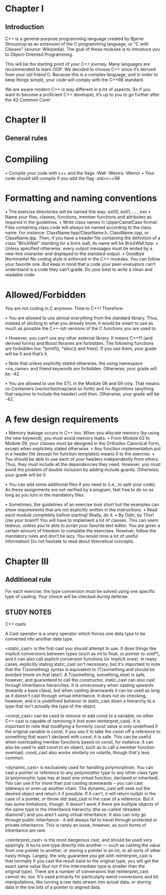 # Chapter I
## Introduction

C++ is a general-purpose programming language created by Bjarne Stroustrup as 
an extension of the C programming language, or "C with Classes" (source: Wikipedia).
The goal of these modules is to introduce you to Object-Oriented Programming.

This will be the starting point of your C++ journey. Many languages are recommended
to learn OOP. We decided to choose C++ since it’s derived from your old friend C.
Because this is a complex language, and in order to keep things simple, your code 
will comply with the C++98 standard.

We are aware modern C++ is way different in a lot of aspects. So if you want to
become a proficient C++ developer, it’s up to you to go further after the 42 Common
Core!

# Chapter II
## General rules

# Compiling
• Compile your code with c++ and the flags -Wall -Wextra -Werror
• Your code should still compile if you add the flag -std=c++98

# Formatting and naming conventions
• The exercise directories will be named this way: ex00, ex01, ... , exn
• Name your files, classes, functions, member functions and attributes as 
required in the guidelines.
• Write class names in UpperCamelCase format. Files containing class code will
always be named according to the class name. For instance:
ClassName.hpp/ClassName.h, ClassName.cpp, or ClassName.tpp. Then, if you
have a header file containing the definition of a class "BrickWall" standing 
for a brick wall, its name will be BrickWall.hpp.
• Unless specified otherwise, every output messages must be ended by a new-line
character and displayed to the standard output.
• Goodbye Norminette! No coding style is enforced in the C++ modules. You can
follow your favorite one. But keep in mind that a code your peer-evaluators can’t
understand is a code they can’t grade. Do your best to write a clean and readable
code.

# Allowed/Forbidden

You are not coding in C anymore. Time to C++! Therefore:

• You are allowed to use almost everything from the standard library. Thus, instead
of sticking to what you already know, it would be smart to use as much as possible
the C++-ish versions of the C functions you are used to.

• However, you can’t use any other external library. It means C++11 (and derived
forms) and Boost libraries are forbidden. The following functions are forbidden
too: *printf(), *alloc() and free(). If you use them, your grade will be 0 and
that’s it.

• Note that unless explicitly stated otherwise, the using namespace <ns_name> and
friend keywords are forbidden. Otherwise, your grade will be -42.

• You are allowed to use the STL in the Module 08 and 09 only. That means:
no Containers (vector/list/map/and so forth) and no Algorithms (anything that
requires to include the <algorithm> header) until then. Otherwise, your grade will
be -42.

# A few design requirements
• Memory leakage occurs in C++ too. When you allocate memory (by using the new
keyword), you must avoid memory leaks.
• From Module 02 to Module 09, your classes must be designed in the Orthodox
Canonical Form, except when explicitely stated otherwise.
• Any function implementation put in a header file (except for function templates)
means 0 to the exercise.
• You should be able to use each of your headers independently from others. Thus,
they must include all the dependencies they need. However, you must avoid the
problem of double inclusion by adding include guards. Otherwise, your grade will
be 0.

• You can add some additional files if you need to (i.e., to split your code).
As these assignments are not verified by a program, feel free to do so as long 
as you turn in the mandatory files.

• Sometimes, the guidelines of an exercise look short but the examples can show
requirements that are not explicitly written in the instructions.
• Read each module completely before starting! Really, do it.
• By Odin, by Thor! Use your brain!!!
You will have to implement a lot of classes. This can seem tedious,
unless you’re able to script your favorite text editor.
You are given a certain amount of freedom to complete the exercises.
However, follow the mandatory rules and don’t be lazy. You would
miss a lot of useful information! Do not hesitate to read about
theoretical concepts.

# Chapter III
## Additional rule

For each exercise, the type conversion must be solved using one specific 
type of casting. Your choice will be checked during defense.

## STUDY NOTES

C++ casts

A Cast operator is a unary operator which forces one data type to be converted into another data type.

<static_cast> is the first cast you should attempt to use. It does things like implicit conversions between types (such as int to float, or pointer to void*), and it can also call explicit conversion functions (or implicit ones). In many cases, explicitly stating static_cast isn't necessary, but it's important to note that the T(something) syntax is equivalent to (T)something and should be avoided (more on that later). A T(something, something_else) is safe, however, and guaranteed to call the constructor. static_cast can also cast through inheritance hierarchies. It is unnecessary when casting upwards (towards a base class), but when casting downwards it can be used as long as it doesn't cast through virtual inheritance. It does not do checking, however, and it is undefined behavior to static_cast down a hierarchy to a type that isn't actually the type of the object.

<const_cast> can be used to remove or add const to a variable; no other C++ cast is capable of removing it (not even reinterpret_cast). It is important to note that modifying a formerly const value is only undefined if the original variable is const; if you use it to take the const off a reference to something that wasn't declared with const, it is safe. This can be useful when overloading member functions based on const, for instance. It can also be used to add const to an object, such as to call a member function overload. const_cast also works similarly on volatile, though that's less common.

<dynamic_cast> is exclusively used for handling polymorphism. You can cast a pointer or reference to any polymorphic type to any other class type (a polymorphic type has at least one virtual function, declared or inherited). You can use it for more than just casting downwards – you can cast sideways or even up another chain. The dynamic_cast will seek out the desired object and return it if possible. If it can't, it will return nullptr in the case of a pointer, or throw std::bad_cast in the case of a reference. But it has some limitations, though. It doesn't work if there are multiple objects of the same type in the inheritance hierarchy (the so-called 'dreaded diamond') and you aren't using virtual inheritance. It also can only go through public inheritance - it will always fail to travel through protected or private inheritance. This is rarely an issue, however, as such forms of inheritance are rare.

<reinterpret_cast> is the most dangerous cast, and should be used very sparingly. It turns one type directly into another — such as casting the value from one pointer to another, or storing a pointer in an int, or all sorts of other nasty things. Largely, the only guarantee you get with reinterpret_cast is that normally if you cast the result back to the original type, you will get the exact same value (but not if the intermediate type is smaller than the original type). There are a number of conversions that reinterpret_cast cannot do, too. It's used primarily for particularly weird conversions and bit manipulations, like turning a raw data stream into actual data, or storing data in the low bits of a pointer to aligned data.